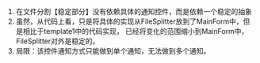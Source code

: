 1. 在文件分割【稳定部分】没有依赖具体的通知控件，而是依赖一个稳定的抽象
2. 虽然，从代码上看，只是将具体的实现从FileSplitter放到了MainForm中，但是相比于template1中的代码实现，
已经将变化的范围缩小到MainForm中，FileSplitter对外是稳定的。
3. 局限：该控件通知方式只能做到单个通知，无法做到多个通知。